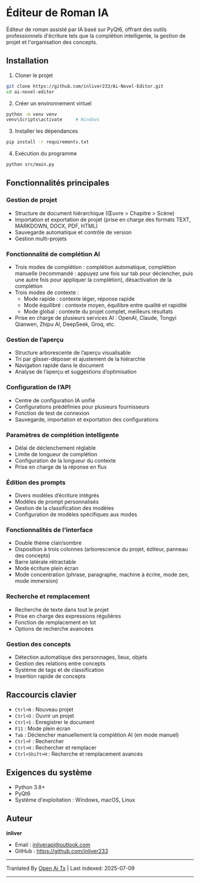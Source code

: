 # Éditeur de Roman IA

Éditeur de roman assisté par IA basé sur PyQt6, offrant des outils professionnels d'écriture tels que la complétion intelligente, la gestion de projet et l'organisation des concepts.

## Installation

1. Cloner le projet
```bash
git clone https://github.com/inliver233/Ai-Novel-Editor.git
cd ai-novel-editor
```

2. Créer un environnement virtuel
```bash
python -m venv venv
venv\Scripts\activate     # Windows
```

3. Installer les dépendances
```bash
pip install -r requirements.txt
```
4. Exécution du programme
```bash
python src/main.py
```

## Fonctionnalités principales

### Gestion de projet
- Structure de document hiérarchique (Œuvre > Chapitre > Scène)
- Importation et exportation de projet (prise en charge des formats TEXT, MARKDOWN, DOCX, PDF, HTML)
- Sauvegarde automatique et contrôle de version
- Gestion multi-projets

### Fonctionnalité de complétion AI
- Trois modes de complétion : complétion automatique, complétion manuelle (recommandé : appuyez une fois sur tab pour déclencher, puis une autre fois pour appliquer la complétion), désactivation de la complétion
- Trois modes de contexte :
  - Mode rapide : contexte léger, réponse rapide
  - Mode équilibré : contexte moyen, équilibre entre qualité et rapidité
  - Mode global : contexte du projet complet, meilleurs résultats
- Prise en charge de plusieurs services AI : OpenAI, Claude, Tongyi Qianwen, Zhipu AI, DeepSeek, Groq, etc.
### Gestion de l’aperçu
- Structure arborescente de l’aperçu visualisable
- Tri par glisser-déposer et ajustement de la hiérarchie
- Navigation rapide dans le document
- Analyse de l’aperçu et suggestions d’optimisation

### Configuration de l’API
- Centre de configuration IA unifié
- Configurations prédéfinies pour plusieurs fournisseurs
- Fonction de test de connexion
- Sauvegarde, importation et exportation des configurations

### Paramètres de complétion intelligente
- Délai de déclenchement réglable
- Limite de longueur de complétion
- Configuration de la longueur du contexte
- Prise en charge de la réponse en flux

### Édition des prompts
- Divers modèles d’écriture intégrés
- Modèles de prompt personnalisés
- Gestion de la classification des modèles
- Configuration de modèles spécifiques aux modes
### Fonctionnalités de l’interface
- Double thème clair/sombre
- Disposition à trois colonnes (arborescence du projet, éditeur, panneau des concepts)
- Barre latérale rétractable
- Mode écriture plein écran
- Mode concentration (phrase, paragraphe, machine à écrire, mode zen, mode immersion)

### Recherche et remplacement
- Recherche de texte dans tout le projet
- Prise en charge des expressions régulières
- Fonction de remplacement en lot
- Options de recherche avancées

### Gestion des concepts
- Détection automatique des personnages, lieux, objets
- Gestion des relations entre concepts
- Système de tags et de classification
- Insertion rapide de concepts

## Raccourcis clavier
- `Ctrl+N` : Nouveau projet  
- `Ctrl+O` : Ouvrir un projet  
- `Ctrl+S` : Enregistrer le document  
- `F11` : Mode plein écran  
- `Tab` : Déclencher manuellement la complétion AI (en mode manuel)  
- `Ctrl+F` : Rechercher  
- `Ctrl+H` : Rechercher et remplacer  
- `Ctrl+Shift+H` : Recherche et remplacement avancés  


## Exigences du système

- Python 3.8+
- PyQt6
- Système d'exploitation : Windows, macOS, Linux

## Auteur

**inliver**
- Email : inliverapi@outlook.com  
- GitHub : https://github.com/inliver233

---

Tranlated By [Open Ai Tx](https://github.com/OpenAiTx/OpenAiTx) | Last indexed: 2025-07-09

---